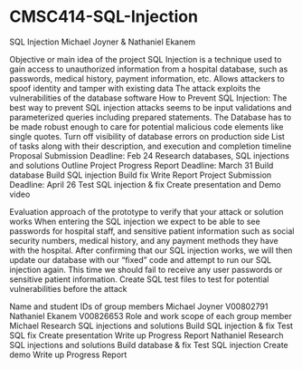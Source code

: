 # CMSC414-SQL-Injection

SQL Injection
Michael Joyner & Nathaniel Ekanem

Objective or main idea of the project
SQL Injection is a technique used to gain access to unauthorized information from a hospital database, such as passwords, medical history, payment information, etc. Allows attackers to spoof identity and tamper with existing data
The attack exploits the vulnerabilities of the database software
How to Prevent SQL Injection:
The best way to prevent SQL injection attacks seems to be input validations and parameterized queries including prepared statements.
The Database has to be made robust enough to care for potential malicious code elements like single quotes.
Turn off visibility of database errors on production side
List of tasks along with their description, and execution and completion timeline
Proposal Submission Deadline: Feb 24 
Research databases, SQL injections and solutions 
Outline Project
Progress Report Deadline: March 31
Build database
Build SQL injection
Build fix
Write Report
Project Submission Deadline: April 26
Test SQL injection & fix
Create presentation and Demo video


Evaluation approach of the prototype to verify that your attack or solution works
When entering the SQL injection we expect to be able to see passwords for hospital staff, and sensitive patient information such as social security numbers, medical history, and any payment methods they have with the hospital.
After confirming that our SQL injection works, we will then update our database with our “fixed” code and attempt to run our SQL injection again. This time we should fail to receive any user passwords or sensitive patient information.
Create SQL test files to test for potential vulnerabilities before the attack


Name and student IDs of group members
Michael Joyner V00802791
Nathaniel Ekanem V00826653
Role and work scope of each group member
Michael
Research SQL injections and solutions
Build SQL injection & fix
Test SQL fix
Create presentation
Write up Progress Report 
Nathaniel
Research SQL injections and solutions
Build database & fix
Test SQL injection
Create demo
Write up Progress Report

